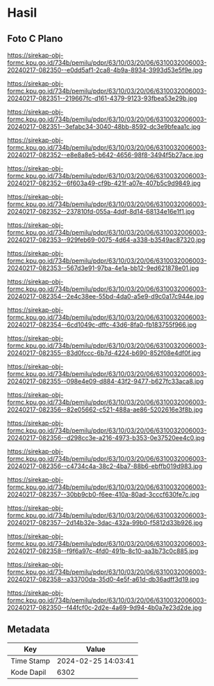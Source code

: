 # Hasil

## Foto C Plano

https://sirekap-obj-formc.kpu.go.id/734b/pemilu/pdpr/63/10/03/20/06/6310032006003-20240217-082350--e0dd5af1-2ca8-4b9a-8934-3993d53e5f9e.jpg

https://sirekap-obj-formc.kpu.go.id/734b/pemilu/pdpr/63/10/03/20/06/6310032006003-20240217-082351--219667fc-d161-4379-9123-93fbea53e29b.jpg

https://sirekap-obj-formc.kpu.go.id/734b/pemilu/pdpr/63/10/03/20/06/6310032006003-20240217-082351--3efabc34-3040-48bb-8592-dc3e9bfeaa1c.jpg

https://sirekap-obj-formc.kpu.go.id/734b/pemilu/pdpr/63/10/03/20/06/6310032006003-20240217-082352--e8e8a8e5-b642-4656-98f8-3494f5b27ace.jpg

https://sirekap-obj-formc.kpu.go.id/734b/pemilu/pdpr/63/10/03/20/06/6310032006003-20240217-082352--6f603a49-cf9b-421f-a07e-407b5c9d9849.jpg

https://sirekap-obj-formc.kpu.go.id/734b/pemilu/pdpr/63/10/03/20/06/6310032006003-20240217-082352--237810fd-055a-4ddf-8d14-68134e16e1f1.jpg

https://sirekap-obj-formc.kpu.go.id/734b/pemilu/pdpr/63/10/03/20/06/6310032006003-20240217-082353--929feb69-0075-4d64-a338-b3549ac87320.jpg

https://sirekap-obj-formc.kpu.go.id/734b/pemilu/pdpr/63/10/03/20/06/6310032006003-20240217-082353--567d3e91-97ba-4e1a-bb12-9ed621878e01.jpg

https://sirekap-obj-formc.kpu.go.id/734b/pemilu/pdpr/63/10/03/20/06/6310032006003-20240217-082354--2e4c38ee-55bd-4da0-a5e9-d9c0a17c944e.jpg

https://sirekap-obj-formc.kpu.go.id/734b/pemilu/pdpr/63/10/03/20/06/6310032006003-20240217-082354--6cd1049c-dffc-43d6-8fa0-fb183755f966.jpg

https://sirekap-obj-formc.kpu.go.id/734b/pemilu/pdpr/63/10/03/20/06/6310032006003-20240217-082355--83d0fccc-6b7d-4224-b690-852f08e4df0f.jpg

https://sirekap-obj-formc.kpu.go.id/734b/pemilu/pdpr/63/10/03/20/06/6310032006003-20240217-082355--098e4e09-d884-43f2-9477-b627fc33aca8.jpg

https://sirekap-obj-formc.kpu.go.id/734b/pemilu/pdpr/63/10/03/20/06/6310032006003-20240217-082356--82e05662-c521-488a-ae86-5202616e3f8b.jpg

https://sirekap-obj-formc.kpu.go.id/734b/pemilu/pdpr/63/10/03/20/06/6310032006003-20240217-082356--d298cc3e-a216-4973-b353-0e37520ee4c0.jpg

https://sirekap-obj-formc.kpu.go.id/734b/pemilu/pdpr/63/10/03/20/06/6310032006003-20240217-082356--c4734c4a-38c2-4ba7-88b6-ebffb019d983.jpg

https://sirekap-obj-formc.kpu.go.id/734b/pemilu/pdpr/63/10/03/20/06/6310032006003-20240217-082357--30bb9cb0-f6ee-410a-80ad-3cccf630fe7c.jpg

https://sirekap-obj-formc.kpu.go.id/734b/pemilu/pdpr/63/10/03/20/06/6310032006003-20240217-082357--2d14b32e-3dac-432a-99b0-f5812d33b926.jpg

https://sirekap-obj-formc.kpu.go.id/734b/pemilu/pdpr/63/10/03/20/06/6310032006003-20240217-082358--f9f6a97c-4fd0-491b-8c10-aa3b73c0c885.jpg

https://sirekap-obj-formc.kpu.go.id/734b/pemilu/pdpr/63/10/03/20/06/6310032006003-20240217-082358--a33700da-35d0-4e5f-a61d-db36adff3d19.jpg

https://sirekap-obj-formc.kpu.go.id/734b/pemilu/pdpr/63/10/03/20/06/6310032006003-20240217-082350--f44fcf0c-2d2e-4a69-9d94-4b0a7e23d2de.jpg


## Metadata

| Key        | Value               |
| ---------- | ------------------- |
| Time Stamp | 2024-02-25 14:03:41 |
| Kode Dapil | 6302                |



